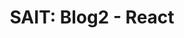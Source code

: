 ---
title: "SAIT: Blog2 - React"
header:
  image: /assets/SAIT.png
categories:
  - SAIT
tags:
  - SAIT
  - React
  - Blog
---
